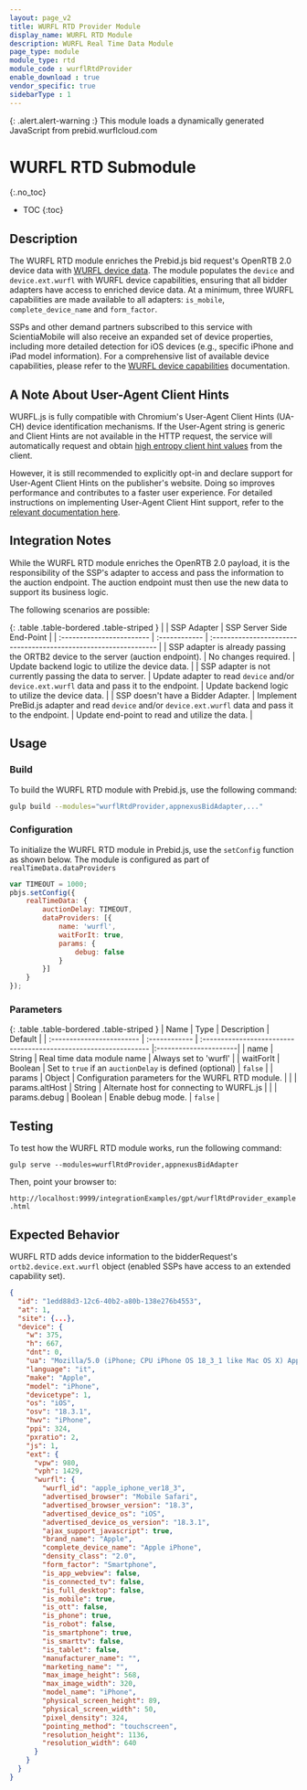 ```yaml
---
layout: page_v2
title: WURFL RTD Provider Module
display_name: WURFL RTD Module
description: WURFL Real Time Data Module
page_type: module
module_type: rtd
module_code : wurflRtdProvider
enable_download : true
vendor_specific: true
sidebarType : 1
---
```


{: .alert.alert-warning :}
This module loads a dynamically generated JavaScript from prebid.wurflcloud.com

# WURFL RTD Submodule
{:.no_toc}

* TOC
{:toc}

## Description

The WURFL RTD module enriches the Prebid.js bid request's OpenRTB 2.0 device data with [WURFL device data](https://www.scientiamobile.com/wurfl-js-business-edition-at-the-intersection-of-javascript-and-enterprise/). The module populates the `device` and `device.ext.wurfl` with WURFL device capabilities, ensuring that all bidder adapters have access to enriched device data. At a minimum, three WURFL capabilities are made available to all adapters: `is_mobile`, `complete_device_name` and `form_factor`.

SSPs and other demand partners subscribed to this service with ScientiaMobile will also receive an expanded set of device properties, including more detailed detection for iOS devices (e.g., specific iPhone and iPad model information). For a comprehensive list of available device capabilities, please refer to the [WURFL device capabilities](https://www.scientiamobile.com/capabilities/?products%5B%5D=wurfl-js) documentation.

## A Note About User-Agent Client Hints

WURFL.js is fully compatible with Chromium's User-Agent Client Hints (UA-CH) device identification mechanisms. If the User-Agent string is generic and Client Hints are not available in the HTTP request, the service will automatically request and obtain [high entropy client hint values](https://wicg.github.io/ua-client-hints/#getHighEntropyValues) from the client.

However, it is still recommended to explicitly opt-in and declare support for User-Agent Client Hints on the publisher's website. Doing so improves performance and contributes to a faster user experience. For detailed instructions on implementing User-Agent Client Hint support, refer to the [relevant documentation here](https://docs.scientiamobile.com/guides/implementing-useragent-clienthints).

## Integration Notes

While the WURFL RTD module enriches the OpenRTB 2.0 payload, it is the responsibility of the SSP's adapter to access and pass the information to the auction endpoint. The auction endpoint must then use the new data to support its business logic.

The following scenarios are possible:

{: .table .table-bordered .table-striped }
|                           | SSP Adapter   | SSP Server Side End-Point                                        |
| :------------------------ | :------------ | :--------------------------------------------------------------- |
| SSP adapter is already passing the ORTB2 device to the server (auction endpoint). | No changes required. | Update backend logic to utilize the device data. |
| SSP adapter is not currently passing the data to server. | Update adapter to read `device` and/or `device.ext.wurfl` data and pass it to the endpoint. | Update backend logic to utilize the device data. |
| SSP doesn't have a Bidder Adapter. | Implement PreBid.js adapter and read `device` and/or `device.ext.wurfl` data and pass it to the endpoint. | Update end-point to read and utilize the data. |

## Usage

### Build

To build the WURFL RTD module with Prebid.js, use the following command:

```bash
gulp build --modules="wurflRtdProvider,appnexusBidAdapter,..."  
```

### Configuration

To initialize the WURFL RTD module in Prebid.js, use the `setConfig` function as shown below. The module is configured as part of `realTimeData.dataProviders`

```javascript
var TIMEOUT = 1000;
pbjs.setConfig({
    realTimeData: {
        auctionDelay: TIMEOUT,
        dataProviders: [{
            name: 'wurfl',
            waitForIt: true,
            params: {
                debug: false
            }
        }]
    }
});
```

### Parameters

{: .table .table-bordered .table-striped }
| Name                      | Type          | Description                                                      | Default               |
| :------------------------ | :------------ | :--------------------------------------------------------------- |:----------------------|
| name                      | String        | Real time data module name                                       | Always set to 'wurfl' |
| waitForIt                 | Boolean       | Set to `true` if an `auctionDelay` is defined (optional)         | `false`               |
| params                    | Object        | Configuration parameters for the WURFL RTD module.               |                       |
| params.altHost            | String        | Alternate host for connecting to WURFL.js                        |                       |
| params.debug              | Boolean       | Enable debug mode.                                               | `false`               |

## Testing 

To test how the WURFL RTD module works, run the following command:

`gulp serve --modules=wurflRtdProvider,appnexusBidAdapter`

Then, point your browser to:

`http://localhost:9999/integrationExamples/gpt/wurflRtdProvider_example.html`

## Expected Behavior

WURFL RTD adds device information to the bidderRequest's `ortb2.device.ext.wurfl` object (enabled SSPs have access to an extended capability set).

```json
{
  "id": "1edd88d3-12c6-40b2-a80b-138e276b4553",
  "at": 1,
  "site": {...},
  "device": {
    "w": 375,
    "h": 667,
    "dnt": 0,
    "ua": "Mozilla/5.0 (iPhone; CPU iPhone OS 18_3_1 like Mac OS X) AppleWebKit/605.1.15 (KHTML, like Gecko) Version/18.3 Mobile/15E148 Safari/604.1",
    "language": "it",
    "make": "Apple",
    "model": "iPhone",
    "devicetype": 1,
    "os": "iOS",
    "osv": "18.3.1",
    "hwv": "iPhone",
    "ppi": 324,
    "pxratio": 2,
    "js": 1,
    "ext": {
      "vpw": 980,
      "vph": 1429,
      "wurfl": {
        "wurfl_id": "apple_iphone_ver18_3",
        "advertised_browser": "Mobile Safari",
        "advertised_browser_version": "18.3",
        "advertised_device_os": "iOS",
        "advertised_device_os_version": "18.3.1",
        "ajax_support_javascript": true,
        "brand_name": "Apple",
        "complete_device_name": "Apple iPhone",
        "density_class": "2.0",
        "form_factor": "Smartphone",
        "is_app_webview": false,
        "is_connected_tv": false,
        "is_full_desktop": false,
        "is_mobile": true,
        "is_ott": false,
        "is_phone": true,
        "is_robot": false,
        "is_smartphone": true,
        "is_smarttv": false,
        "is_tablet": false,
        "manufacturer_name": "",
        "marketing_name": "",
        "max_image_height": 568,
        "max_image_width": 320,
        "model_name": "iPhone",
        "physical_screen_height": 89,
        "physical_screen_width": 50,
        "pixel_density": 324,
        "pointing_method": "touchscreen",
        "resolution_height": 1136,
        "resolution_width": 640
      }
    }
  }
}
```
